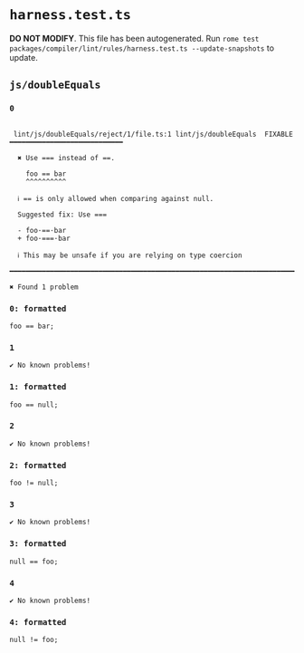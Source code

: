 # `harness.test.ts`

**DO NOT MODIFY**. This file has been autogenerated. Run `rome test packages/compiler/lint/rules/harness.test.ts --update-snapshots` to update.

## `js/doubleEquals`

### `0`

```

 lint/js/doubleEquals/reject/1/file.ts:1 lint/js/doubleEquals  FIXABLE  ━━━━━━━━━━━━━━━━━━━━━━━━━━━━

  ✖ Use === instead of ==.

    foo == bar
    ^^^^^^^^^^

  ℹ == is only allowed when comparing against null.

  Suggested fix: Use ===

  - foo·==·bar
  + foo·===·bar

  ℹ This may be unsafe if you are relying on type coercion

━━━━━━━━━━━━━━━━━━━━━━━━━━━━━━━━━━━━━━━━━━━━━━━━━━━━━━━━━━━━━━━━━━━━━━━━━━━━━━━━━━━━━━━━━━━━━━━━━━━━

✖ Found 1 problem

```

### `0: formatted`

```
foo == bar;

```

### `1`

```
✔ No known problems!

```

### `1: formatted`

```
foo == null;

```

### `2`

```
✔ No known problems!

```

### `2: formatted`

```
foo != null;

```

### `3`

```
✔ No known problems!

```

### `3: formatted`

```
null == foo;

```

### `4`

```
✔ No known problems!

```

### `4: formatted`

```
null != foo;

```
